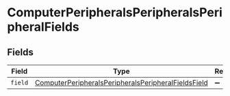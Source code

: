 # ComputerPeripheralsPeripheralsPeripheralFields


## Fields

| Field                                                                                                                             | Type                                                                                                                              | Required                                                                                                                          | Description                                                                                                                       |
| --------------------------------------------------------------------------------------------------------------------------------- | --------------------------------------------------------------------------------------------------------------------------------- | --------------------------------------------------------------------------------------------------------------------------------- | --------------------------------------------------------------------------------------------------------------------------------- |
| `field`                                                                                                                           | [ComputerPeripheralsPeripheralsPeripheralFieldsField](../../models/shared/computerperipheralsperipheralsperipheralfieldsfield.md) | :heavy_minus_sign:                                                                                                                | N/A                                                                                                                               |